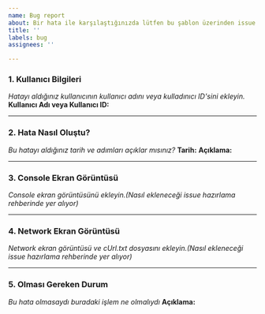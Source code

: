 ```yaml
---
name: Bug report
about: Bir hata ile karşılaştığınızda lütfen bu şablon üzerinden issue açınız!
title: ''
labels: bug
assignees: ''

---
```


### 1. Kullanıcı Bilgileri
_Hatayı aldığınız kullanıcının kullanıcı adını veya kulladınıcı ID'sini ekleyin._
**Kullanıcı Adı veya Kullanıcı ID:**
___
### 2. Hata Nasıl Oluştu?
_Bu hatayı aldığınız tarih ve adımları açıklar mısınız?_
**Tarih:**
**Açıklama:**
___
### 3. Console Ekran Görüntüsü
_Console ekran görüntüsünü ekleyin.(Nasıl ekleneceği issue hazırlama rehberinde yer alıyor)_
___
### 4. Network Ekran Görüntüsü
_Network ekran görüntüsü ve cUrl.txt dosyasını ekleyin.(Nasıl ekleneceği issue hazırlama rehberinde yer alıyor)_
___
### 5. Olması Gereken Durum
_Bu hata olmasaydı buradaki işlem ne olmalıydı_
**Açıklama:**
